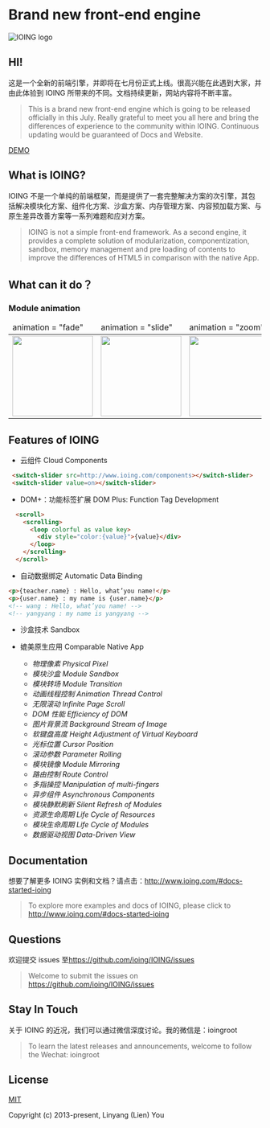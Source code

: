 
Brand new front-end engine
======================
![IOING logo](https://raw.githubusercontent.com/ioing/IOING/master/logo.png)

## HI!

这是一个全新的前端引擎，并即将在七月份正式上线。很高兴能在此遇到大家，并由此体验到 IOING 所带来的不同。文档持续更新，网站内容将不断丰富。
 
> This is a brand new front-end engine which is going to be released officially in this July.
Really grateful to meet you all here and bring the differences of experience to the community within IOING.
Continuous updating would be guaranteed of Docs and Website.

[DEMO](http://www.ioing.com/#components-store)

## What is IOING?
IOING 不是一个单纯的前端框架，而是提供了一套完整解决方案的次引擎，其包括解决模块化方案、组件化方案、沙盒方案、内存管理方案、内容预加载方案、与原生差异改善方案等一系列难题和应对方案。

> IOING is not a simple front-end framework. 
As a second engine, it provides a complete solution of modularization, componentization, sandbox, memory management and pre loading of contents to improve the differences of HTML5 in comparison with the native App.

## What can it do？

### Module animation

<table>
 <thead>
  <tr>
   <td>animation = "fade"</td>
   <td>animation = "slide"</td>
   <td>animation = "zoom"</td>
  </tr>
 </thead>
 <tbody>
  <tr>
   <td><img src="https://github.com/ioing/IOING/blob/master/frameworks/readme/fade.gif?raw=true" width="160" /></td>
   <td><img src="https://github.com/ioing/IOING/blob/master/frameworks/readme/slide.gif?raw=true" width="160" /></td>
   <td><img src="https://github.com/ioing/IOING/blob/master/frameworks/readme/zoom.gif?raw=true" width="160" /></td>
  </tr>
 </tbody>
</table>

## Features of IOING
- 云组件 Cloud Components
 ```html
  <switch-slider src=http://www.ioing.com/components></switch-slider>
  <switch-slider value=on></switch-slider>
 ```
- DOM+：功能标签扩展 DOM Plus: Function Tag Development
```html
  <scroll>
    <scrolling>
      <loop colorful as value key>
        <div style="color:{value}">{value}</div>
      </loop>
    </scrolling>
  </scroll>
```
- 自动数据绑定 Automatic Data Binding
```html
<p>{teacher.name} : Hello, what’you name!</p>
<p>{user.name} : my name is {user.name}</p>
<!-- wang : Hello, what’you name! -->
<!-- yangyang : my name is yangyang -->
```
- 沙盒技术 Sandbox
- 媲美原生应用 Comparable Native App

  - *物理像素 Physical Pixel*
  - *模块沙盒 Module Sandbox*
  - *模块转场 Module Transition*
  - *动画线程控制 Animation Thread Control*
  - *无限滚动 Infinite Page Scroll*
  - *DOM 性能 Efficiency of DOM*
  - *图片背景流 Background Stream of Image*
  - *软键盘高度 Height Adjustment of Virtual Keyboard*
  - *光标位置 Cursor Position*
  - *滚动参数 Parameter Rolling*
  - *模块镜像 Module Mirroring*
  - *路由控制 Route Control*
  - *多指操控 Manipulation of multi-fingers*
  - *异步组件 Asynchronous Components*
  - *模块静默刷新 Silent Refresh of Modules*
  - *资源生命周期 Life Cycle of Resources*
  - *模块生命周期 Life Cycle of Modules*
  - *数据驱动视图 Data-Driven View*

## Documentation
想要了解更多 IOING 实例和文档？请点击：<http://www.ioing.com/#docs-started-ioing>

> To explore more examples and docs of IOING, please click to <http://www.ioing.com/#docs-started-ioing>

## Questions
欢迎提交 issues 至<https://github.com/ioing/IOING/issues>

> Welcome to submit the issues on <https://github.com/ioing/IOING/issues>

## Stay In Touch
关于 IOING 的近况，我们可以通过微信深度讨论。我的微信是：ioingroot

> To learn the latest releases and announcements, welcome to follow the Wechat: ioingroot

## License

[MIT](http://opensource.org/licenses/MIT)

Copyright (c) 2013-present, Linyang (Lien) You
